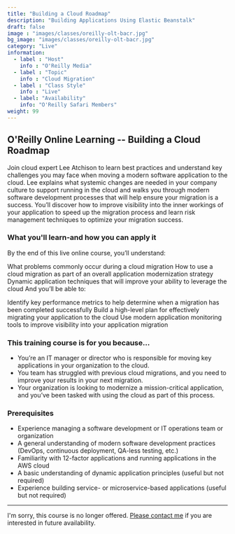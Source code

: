 ```yaml
---
title: "Building a Cloud Roadmap"
description: "Building Applications Using Elastic Beanstalk"
draft: false
image : "images/classes/oreilly-olt-bacr.jpg"
bg_image: "images/classes/oreilly-olt-bacr.jpg"
category: "Live"
information:
  - label : "Host"
    info : "O'Reilly Media"
  - label : "Topic"
    info : "Cloud Migration"
  - label : "Class Style"
    info : "Live"
  - label: "Availability"
    info: "O'Reilly Safari Members"
weight: 99
---
```


## O'Reilly Online Learning -- Building a Cloud Roadmap

Join cloud expert Lee Atchison to learn best practices and understand key challenges you may face when moving a modern software application to the cloud. Lee explains what systemic changes are needed in your company culture to support running in the cloud and walks you through modern software development processes that will help ensure your migration is a success. You’ll discover how to improve visibility into the inner workings of your application to speed up the migration process and learn risk management techniques to optimize your migration success.

### What you'll learn-and how you can apply it

By the end of this live online course, you’ll understand:

What problems commonly occur during a cloud migration
How to use a cloud migration as part of an overall application modernization strategy
Dynamic application techniques that will improve your ability to leverage the cloud
And you’ll be able to:

Identify key performance metrics to help determine when a migration has been completed successfully
Build a high-level plan for effectively migrating your application to the cloud
Use modern application monitoring tools to improve visibility into your application migration

### This training course is for you because...
* You’re an IT manager or director who is responsible for moving key applications in your organization to the cloud.
* You team has struggled with previous cloud migrations, and you need to improve your results in your next migration.
* Your organization is looking to modernize a mission-critical application, and you’ve been tasked with using the cloud as part of this process.

### Prerequisites
* Experience managing a software development or IT operations team or organization
* A general understanding of modern software development practices (DevOps, continuous deployment, QA-less testing, etc.)
* Familiarity with 12-factor applications and running applications in the AWS cloud
* A basic understanding of dynamic application principles (useful but not required)
* Experience building service- or microservice-based applications (useful but not required)


---

I'm sorry, this course is no longer offered. [Please contact me](/contact) if you are interested in future availability.